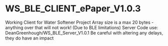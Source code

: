 # WS_BLE_CLIENT_ePaper_V1.0.3
Working Client for Water Softener Project
Array size is a max 20 bytes - anything over that will not work!
(Due to BLE limitations) Server Code use: DeanGreenhough/WS_BLE_Server_V1.0.1
Be careful with altering any delays, they do have an impact
